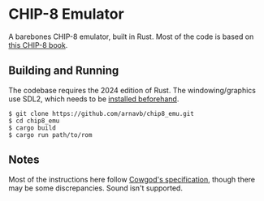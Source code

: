 # CHIP-8 Emulator

A barebones CHIP-8 emulator, built in Rust. Most of the code is based on [this
CHIP-8 book](https://github.com/aquova/chip8-book). 

## Building and Running

The codebase requires the 2024 edition of Rust. The windowing/graphics use
SDL2, which needs to be [installed
beforehand](https://github.com/Rust-SDL2/rust-sdl2?tab=readme-ov-file#sdl20-development-libraries).

```
$ git clone https://github.com/arnavb/chip8_emu.git
$ cd chip8_emu
$ cargo build
$ cargo run path/to/rom
```

## Notes

Most of the instructions here follow [Cowgod's
specification](http://devernay.free.fr/hacks/chip8/C8TECH10.HTM), though there
may be some discrepancies. Sound isn't supported.

